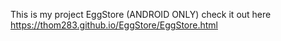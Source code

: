 This is my project EggStore (ANDROID ONLY) 
check it out here
https://thom283.github.io/EggStore/EggStore.html
